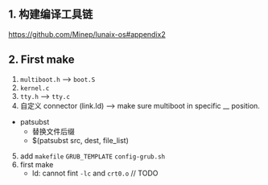 ## 1. 构建编译工具链
https://github.com/Minep/lunaix-os#appendix2
## 2. First make
1.  `multiboot.h` --> `boot.S`
2.  `kernel.c`
3. `tty.h` --> `tty.c`
4. 自定义 connector (link.ld) --> make sure multiboot in specific __ position.

- patsubst 
	- 替换文件后缀
	- $(patsubst src, dest, file_list)
5. add  `makefile` `GRUB_TEMPLATE`  `config-grub.sh`  
6. first make
	- ld: cannot fint `-lc` and `crt0.o`
	// TODO